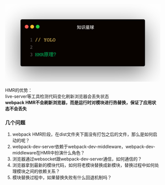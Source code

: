 
![](1.jpeg)

HMR的优势：   
live-server等工具检测代码变化刷新浏览器会丢失状态   
**webpack HMR不会刷新浏览器，而是运行时对模块进行热替换，保证了应用状态不会丢失**   

### 几个问题
1. webpack HMR阶段，在dist文件夹下面没有打包之后的文件，那么是如何启动的呢？
2. webpack-dev-server依赖于webpack-dev-middleware，webpack-dev-middleware在HMR中扮演什么角色？
3. 浏览器通过websocket跟webpack-dev-server通信，如何通信的？
4. 浏览器拿到最新的模块代码，如何将老模块替换成新模块，替换过程中如何处理模块之间的依赖关系？
5. 模块替换过程中，如果替换失败有什么回退机制吗？
